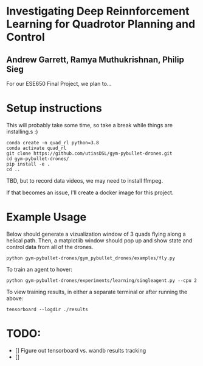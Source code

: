 # Investigating Deep Reinnforcement Learning for Quadrotor Planning and Control

## Andrew Garrett, Ramya Muthukrishnan, Philip Sieg

For our ESE650 Final Project, we plan to...

# Setup instructions

This will probably take some time, so take a break while things are installing.s :)

```
conda create -n quad_rl python=3.8
conda activate quad_rl
git clone https://github.com/utiasDSL/gym-pybullet-drones.git
cd gym-pybullet-drones/
pip install -e .
cd ..
```

TBD, but to record data videos, we may need to install ffmpeg.

If that becomes an issue, I'll create a docker image for this project.

# Example Usage

Below should generate a vizualization window of 3 quads flying along a helical path.  Then, a matplotlib window should pop up and show state and control data from all of the drones.

```
python gym-pybullet-drones/gym_pybullet_drones/examples/fly.py
```

To train an agent to hover:

```
python gym-pybullet-drones/experiments/learning/singleagent.py --cpu 2
```

To view training results, in either a separate terminal or after running the above:
```
tensorboard --logdir ./results
```

# TODO:

 - [] Figure out tensorboard vs. wandb results tracking
 - [] 